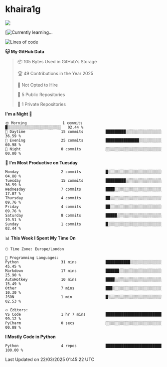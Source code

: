 # khaira1g

![](https://komarev.com/ghpvc/?username=khaira1g)

[![Currently learning...](https://github-readme-tech-stack.vercel.app/api/cards?title=Currently+learning...&lineCount=1&line1=python%2Cpython%2Cfff100%3Bhtml5%2Chtml5%2Cff5800%3Bcss%2Ccss%2C00e0ff%3Bjavascript%2Cjavascript%2Cfff100%3B)

<!--START_SECTION:waka-->
![Lines of code](https://img.shields.io/badge/From%20Hello%20World%20I%27ve%20Written-3.4%20thousand%20lines%20of%20code-blue)

**🐱 My GitHub Data** 

> 📦 105 Bytes Used in GitHub's Storage 
 > 
> 🏆 49 Contributions in the Year 2025
 > 
> 🚫 Not Opted to Hire
 > 
> 📜 5 Public Repositories 
 > 
> 🔑 1 Private Repositories 
 > 
**I'm a Night 🦉** 

```text
🌞 Morning                1 commits           █░░░░░░░░░░░░░░░░░░░░░░░░   02.44 % 
🌆 Daytime                15 commits          █████████░░░░░░░░░░░░░░░░   36.59 % 
🌃 Evening                25 commits          ███████████████░░░░░░░░░░   60.98 % 
🌙 Night                  0 commits           ░░░░░░░░░░░░░░░░░░░░░░░░░   00.00 % 
```
📅 **I'm Most Productive on Tuesday** 

```text
Monday                   2 commits           █░░░░░░░░░░░░░░░░░░░░░░░░   04.88 % 
Tuesday                  15 commits          █████████░░░░░░░░░░░░░░░░   36.59 % 
Wednesday                7 commits           ████░░░░░░░░░░░░░░░░░░░░░   17.07 % 
Thursday                 4 commits           ██░░░░░░░░░░░░░░░░░░░░░░░   09.76 % 
Friday                   4 commits           ██░░░░░░░░░░░░░░░░░░░░░░░   09.76 % 
Saturday                 8 commits           █████░░░░░░░░░░░░░░░░░░░░   19.51 % 
Sunday                   1 commits           █░░░░░░░░░░░░░░░░░░░░░░░░   02.44 % 
```


📊 **This Week I Spent My Time On** 

```text
🕑︎ Time Zone: Europe/London

💬 Programming Languages: 
Python                   31 mins             ███████████░░░░░░░░░░░░░░   45.45 % 
Markdown                 17 mins             ██████░░░░░░░░░░░░░░░░░░░   25.90 % 
AutoHotkey               10 mins             ████░░░░░░░░░░░░░░░░░░░░░   15.49 % 
Other                    7 mins              ███░░░░░░░░░░░░░░░░░░░░░░   10.30 % 
JSON                     1 min               █░░░░░░░░░░░░░░░░░░░░░░░░   02.53 % 

🔥 Editors: 
VS Code                  1 hr 7 mins         █████████████████████████   99.12 % 
PyCharm                  0 secs              ░░░░░░░░░░░░░░░░░░░░░░░░░   00.88 % 
```

**I Mostly Code in Python** 

```text
Python                   4 repos             █████████████████████████   100.00 % 
```




 Last Updated on 22/03/2025 01:45:22 UTC
<!--END_SECTION:waka-->
